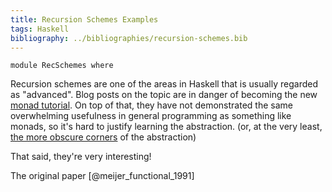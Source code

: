 ```yaml
---
title: Recursion Schemes Examples
tags: Haskell
bibliography: ../bibliographies/recursion-schemes.bib
---
```

```{.haskell .literate .hidden_source}
module RecSchemes where
```
Recursion schemes are one of the areas in Haskell that is usually regarded as "advanced". Blog posts on the topic are in danger of becoming the new [monad tutorial](https://wiki.haskell.org/Monad_tutorials_timeline). On top of that, they have not demonstrated the same overwhelming usefulness in general programming as something like monads, so it's hard to justify learning the abstraction. (or, at the very least, [the more obscure corners](https://wiki.haskell.org/Zygohistomorphic_prepromorphisms) of the abstraction)

That said, they're very interesting!

The original paper [@meijer_functional_1991]
